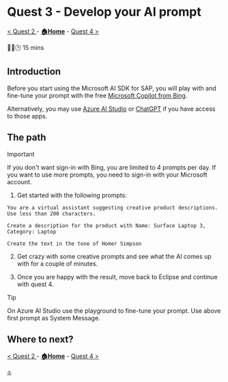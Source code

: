 # Quest 3 - Develop your AI prompt

[ < Quest 2 ](quest2.md) - **[🏠Home](../README.md)** - [ Quest 4 >](quest4.md)

🌟🌟🕒 15 mins

## Introduction

Before you start using the Microsoft AI SDK for SAP, you will play with and fine-tune your prompt with the free [Microsoft Copilot from Bing](https://www.bing.com/search?q=Bing+AI&showconv=1&FORM=hpcodx).

Alternatively, you may use [Azure AI Studio](https://ai.azure.com/)  or [ChatGPT](https://chat.openai.com/) if you have access to those apps.

## The path

> [!IMPORTANT]
> If you don't want sign-in with Bing, you are limited to 4 prompts per day. If you want to use more prompts, you need to sign-in with your Microsoft account.

1. Get started with the following prompts:

`You are a virtual assistant suggesting creative product descriptions. Use less than 200 characters.`

`Create a description for the product with Name: Surface Laptop 3, Category: Laptop`

`Create the text in the tone of Homer Simpson`

2. Get crazy with some creative prompts and see what the AI comes up with for a couple of minutes.

3. Once you are happy with the result, move back to Eclipse and continue with quest 4.

> [!TIP]
> On Azure AI Studio use the playground to fine-tune your prompt. Use above first prompt as System Message.

## Where to next?

[ < Quest 2 ](quest2.md) - **[🏠Home](../README.md)** - [ Quest 4 >](quest4.md)

[🔝](#)
